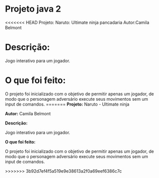 # Projeto java 2

<<<<<<< HEAD
Projeto: Naruto: Ultimate ninja pancadaria
Autor:Camila Belmont

<h1>Descrição:</h1>
   Jogo interativo para um jogador.

<h1>O que foi feito: </h1>
   O projeto foi inicializado com o objetivo de permitir apenas um jogador, de modo que o personagem adversário execute seus movimentos sem um input de comandos. 
=======
<b>Projeto:</b> Naruto - Ultimate ninja

<b>Autor:</b> Camila Belmont

<b>Descrição:</b>
<p>Jogo interativo para um jogador.</p>

<b>O que foi feito:</b>
<p>O projeto foi inicializado com o objetivo de permitir apenas um jogador, de modo que o personagem adversário execute seus movimentos sem um input de comandos.</p>
>>>>>>> 3b92d7ef4f5a519e9e38613a2f0a69eef6386c7c

